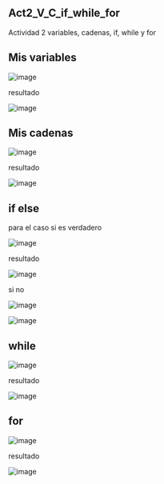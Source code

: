 ##
## Act2_V_C_if_while_for
Actividad 2 variables, cadenas, if, while y for

##
## Mis variables
![image](https://github.com/user-attachments/assets/b75f3fda-a1d3-4af8-a74d-2e577960800d)

resultado

![image](https://github.com/user-attachments/assets/c4218baf-1cdd-4bad-8620-461036411faf)
##
## Mis cadenas

![image](https://github.com/user-attachments/assets/4daeedf2-8043-4f54-a9d1-357a2a63d15a)

 resultado
 
 ![image](https://github.com/user-attachments/assets/381e28dd-3426-4ea2-8938-fdbf52d4f5ee)
##
## if else

 para el caso si es verdadero

 ![image](https://github.com/user-attachments/assets/ac168c3b-b724-4913-b424-129ba3dd3546)

 resultado

 ![image](https://github.com/user-attachments/assets/fa5628ae-5f29-486b-a7d6-42990fdc2e21)

 si no

 ![image](https://github.com/user-attachments/assets/77a21c30-3176-4f09-b8ad-0d2ef6059fa8)
 
 ![image](https://github.com/user-attachments/assets/1a3acae6-d090-4f92-bab7-966d0fe1e9c8)
##
 ## while

 ![image](https://github.com/user-attachments/assets/2db4c6c0-08b3-405b-8560-a14572562c58)

 resultado

 ![image](https://github.com/user-attachments/assets/a00fb0cd-ac80-4963-b381-09db8b2ad21a)
##
## for

![image](https://github.com/user-attachments/assets/e7f33965-a266-44ee-8264-3f40b9f48597)

resultado

![image](https://github.com/user-attachments/assets/e665d3fd-5cfe-4a67-b6c5-e1336a45561b)
